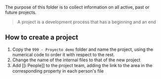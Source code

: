 The purpose of this folder is to collect information on all active, past or future projects.

> A project is a development process that has a beginning and an end

## How to create a project

1. Copy the `999 - Proyecto demo` folder and name the project, using the numerical code to order it with respect to the rest.
2. Change the name of the internal files to that of the new project
3. Add [[ℹ️ People]] to the project team, adding the link to the area in the corresponding property in each person's file